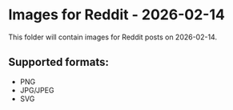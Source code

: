 # Images for Reddit - 2026-02-14

This folder will contain images for Reddit posts on 2026-02-14.

## Supported formats:
- PNG
- JPG/JPEG
- SVG

